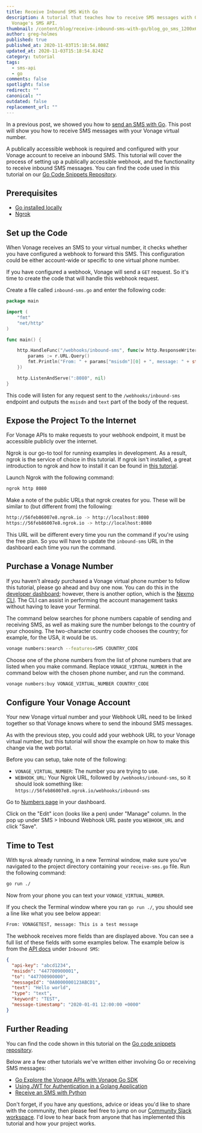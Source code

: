 ```yaml
---
title: Receive Inbound SMS With Go
description: A tutorial that teaches how to receive SMS messages with Go from
  Vonage's SMS API.
thumbnail: /content/blog/receive-inbound-sms-with-go/blog_go_sms_1200x600.png
author: greg-holmes
published: true
published_at: 2020-11-03T15:18:54.808Z
updated_at: 2020-11-03T15:18:54.824Z
category: tutorial
tags:
  - sms-api
  - go
comments: false
spotlight: false
redirect: ""
canonical: ""
outdated: false
replacement_url: ""
---
```

In a previous post, we showed you how to [send an SMS with Go](https://www.nexmo.com/blog/2019/08/28/how-to-send-sms-with-go-dr). This post will show you how to receive SMS messages with your Vonage virtual number.

A publically accessible webhook is required and configured with your Vonage account to receive an inbound SMS. This tutorial will cover the process of setting up a publically accessible webhook, and the functionality to receive inbound SMS messages. You can find the code used in this tutorial on our [Go Code Snippets Repository](https://github.com/Vonage/vonage-go-code-snippets/blob/master/sms/receive-sms.go).

## Prerequisites

* [Go installed locally](https://golang.org/)
* [Ngrok](https://www.nexmo.com/blog/2017/07/04/local-development-nexmo-ngrok-tunnel-dr)

<sign-up number></sign-up>

## Set up the Code

When Vonage receives an SMS to your virtual number, it checks whether you have configured a webhook to forward this SMS. This configuration could be either account-wide or specific to one virtual phone number.

If you have configured a webhook, Vonage will send a `GET` request. So it's time to create the code that will handle this webhook request.

Create a file called `inbound-sms.go` and enter the following code:

```go
package main

import (
	"fmt"
	"net/http"
)

func main() {

	http.HandleFunc("/webhooks/inbound-sms", func(w http.ResponseWriter, r *http.Request) {
		params := r.URL.Query()
		fmt.Println("From: " + params["msisdn"][0] + ", message: " + string(params["text"][0]))
	})

	http.ListenAndServe(":8080", nil)
}
```

This code will listen for any request sent to the `/webhooks/inbound-sms` endpoint and outputs the `msisdn` and `text` part of the body of the request.

## Expose the Project To the Internet

For Vonage APIs to make requests to your webhook endpoint, it must be accessible publicly over the internet.

Ngrok is our go-to tool for running examples in development. As a result, ngrok is the service of choice in this tutorial. If ngrok isn't installed, a great introduction to ngrok and how to install it can be found in [this tutorial](https://www.nexmo.com/blog/2017/07/04/local-development-nexmo-ngrok-tunnel-dr).

Launch Ngrok with the following command:

```bash
ngrok http 8080
```

Make a note of the public URLs that ngrok creates for you. These will be similar to (but different from) the following:

```bash
http://56feb86007e8.ngrok.io -> http://localhost:8080
https://56feb86007e8.ngrok.io -> http://localhost:8080  
```

This URL will be different every time you run the command if you're using the free plan. So you will have to update the `inbound-sms` URL in the dashboard each time you run the command.

## Purchase a Vonage Number

If you haven't already purchased a Vonage virtual phone number to follow this tutorial, please go ahead and buy one now. You can do this in the [developer dashboard](https://dashboard.nexmo.com/buy-numbers); however, there is another option, which is the [Nexmo CLI](https://github.com/Nexmo/nexmo-cli). The CLI can assist in performing the account management tasks without having to leave your Terminal.

The command below searches for phone numbers capable of sending and receiving SMS, as well as making sure the number belongs to the country of your choosing. The two-character country code chooses the country; for example, for the USA, it would be `US`.

```bash
vonage numbers:search --features=SMS COUNTRY_CODE
```

Choose one of the phone numbers from the list of phone numbers that are listed when you make command. Replace `VONAGE_VIRTUAL_NUMBER` in the command below with the chosen phone number, and run the command.

```bash
vonage numbers:buy VONAGE_VIRTUAL_NUMBER COUNTRY_CODE
```

## Configure Your Vonage Account

Your new Vonage virtual number and your Webhook URL need to be linked together so that Vonage knows where to send the inbound SMS messages.

As with the previous step, you could add your webhook URL to your Vonage virtual number, but this tutorial will show the example on how to make this change via the web portal.

Before you can setup, take note of the following:

* `VONAGE_VIRTUAL_NUMBER`: The number you are trying to use.
* `WEBHOOK_URL`: Your Ngrok URL, followed by `/webhooks/inbound-sms`, so it should look something like: `https://56feb86007e8.ngrok.io/webhooks/inbound-sms`

Go to [Numbers page](https://dashboard.nexmo.com/your-numbers) in your dashboard.

Click on the "Edit" icon (looks like a pen) under "Manage" column. In the pop up under SMS > Inbound Webhook URL paste you `WEBHOOK_URL` and click "Save".

## Time to Test

With `Ngrok` already running, in a new Terminal window, make sure you've navigated to the project directory containing your `receive-sms.go` file. Run the following command:

```bash
go run ./
```

Now from your phone you can text your `VONAGE_VIRTUAL_NUMBER`.

If you check the Terminal window where you ran `go run ./`, you should see a line like what you see below appear:

```bash
From: VONAGETEST, message: This is a test message
```

The webhook receives more fields than are displayed above. You can see a full list of these fields with some examples below. The example below is from the [API docs](https://developer.nexmo.com/api/sms) under `Inbound SMS`:

```json
{
  "api-key": "abcd1234",
  "msisdn": "447700900001",
  "to": "447700900000",
  "messageId": "0A0000000123ABCD1",
  "text": "Hello world",
  "type": "text",
  "keyword": "TEST",
  "message-timestamp": "2020-01-01 12:00:00 +0000"
}
```

## Further Reading

You can find the code shown in this tutorial on the [Go code snippets repository](https://github.com/Vonage/vonage-go-code-snippets/blob/master/sms/receive-sms.go).

Below are a few other tutorials we've written either involving Go or receiving SMS messages:

- [Go Explore the Vonage APIs with Vonage Go SDK](https://learn.vonage.com/blog/2020/09/30/go-explore-the-vonage-apis-with-vonage-go-sdk/)
- [Using JWT for Authentication in a Golang Application](https://learn.vonage.com/blog/2020/03/13/using-jwt-for-authentication-in-a-golang-application-dr/)
- [Receive an SMS with Python](https://learn.vonage.com/blog/2019/05/31/receive-an-sms-with-python-dr/)

Don't forget, if you have any questions, advice or ideas you'd like to share with the community, then please feel free to jump on our [Community Slack workspace](https://developer.nexmo.com/community/slack). I'd love to hear back from anyone that has implemented this tutorial and how your project works.